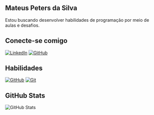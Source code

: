 ## Mateus Peters da Silva
Estou buscando desenvolver habilidades de programação por meio de aulas e desafios.
## Conecte-se comigo
[![LinkedIn](https://img.shields.io/badge/LinkedIn-0077B5?style=for-the-badge&logo=linkedin&logoColor=white)](https://www.linkedin.com/in/mateus-peters-61369a128/)  [![GitHub](https://img.shields.io/badge/GitHub-100000?style=for-the-badge&logo=github&logoColor=white)](https://github.com/Pe7ers)
## Habilidades
[![GitHub](https://img.shields.io/badge/GitHub-100000?style=for-the-badge&logo=github&logoColor=white)](https://github.com/) [![Git](https://img.shields.io/badge/Git-ec63a1?style=for-the-badge&logo=git&logoColor=white)](https://github.com/SEUUSERNAME)
## GitHub Stats
![GitHub Stats](https://github-readme-stats.vercel.app/api?username=Pe7ers&theme=transparent&bg_color=000&border_color=30A3DC&show_icons=true&icon_color=30A3DC&title_color=E94D5F&text_color=FFF&hide_title=true)
